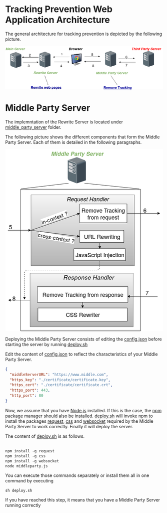 
# Tracking Prevention Web Application Architecture
 The general architecture for tracking prevention is depicted by the following picture. 
 <p align="center">
  <img src="images/narchitecture-2.png?raw=true" alt="Tracking Prevention Web Application Architecture"/>
</p>

# Middle Party Server
The implemntation of the Rewrite Server is located under [middle_party_server](src/middle_party_server) folder.

The following picture shows the different components that form the Middle Party Server. Each of them is detailed in the following paragraphs.


<p align="center">
  <img src="images/middle.png?raw=true" alt="Middle Party Server"/>
</p>


Deploying the Middle Party Server consists of editing the [config.json](config.json) before starting the server by running [deploy.sh](deploy.sh)


Edit the content of [config.json](config.json) to reflect the characteristics of your Middle Party Server.
```json
{
  "middleServerURL": "https://www.middle.com", 
  "https_key": "./certificate/certificate.key", 
  "https_cert": "./certificate/certificate.crt", 
  "https_port": 443, 
  "http_port": 80
}
```
Now, we assume that you have [Node.js](https://nodejs.org) installed. If this is the case, the [npm](https://www.npmjs.com) package manager should also be installed. [deploy.sh](deploy.sh) will invoke npm to install the packages [request](https://www.npmjs.com/package/request), [css](https://www.npmjs.com/package/css) and [websocket](https://www.npmjs.com/package/websocket) required by the Middle Party Server to work correctly. Finally it will deploy the server.

The content of [deploy.sh](deploy.sh) is as follows.
```shell

npm install -g request
npm install -g css
npm install -g websocket
node middleparty.js
```
You can execute those commands separately or install them all in one command by executing
``` shell
sh deploy.sh
```

If you have reached this step, it means that you have a Middle Party Server running correctly
